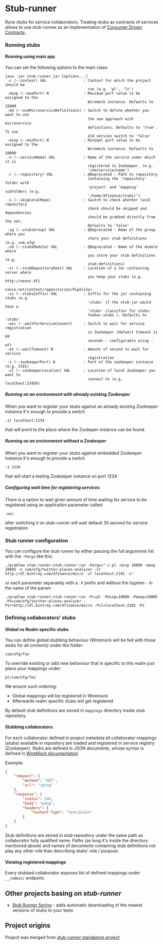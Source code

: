 Stub-runner
===========

Runs stubs for service collaborators. Treating stubs as contracts of services allows to use stub-runner as an implementation of [Consumer Driven Contracts](http://martinfowler.com/articles/consumerDrivenContracts.html).

### Running stubs

#### Running using main app

You can set the following options to the main class:

```
java -jar stub-runner.jar [options...] 
 -c (--context) VAL                 : Context for which the project should be
                                      run (e.g. 'pl', 'lt')
 -maxp (--maxPort) N                : Maximum port value to be assigned to the
                                      Wiremock instance. Defaults to 15000
 -md (--useMicroserviceDefinitions) : Switch to define whether you want to use
                                      the new approach with microservice
                                      definitions. Defaults to 'true'. To use
                                      old version switch to 'false'
 -minp (--minPort) N                : Minimal port value to be assigned to the
                                      Wiremock instance. Defaults to 10000
 -n (--serviceName) VAL             : Name of the service under which it is
                                      registered in Zookeeper. (e.g.
                                      'com/service/name')
 -r (--repository) VAL              : @Deprecated - Path to repository
                                      containing the 'repository' folder with
                                      'project' and 'mapping' subfolders (e.g.
                                      '/home/4finance/stubs/')
 -s (--skipLocalRepo)               : Switch to check whether local repository
                                      check should be skipped and dependencies
                                      should be grabbed directly from the net.
                                      Defaults to 'false'
 -sg (--stubsGroup) VAL             : @Deprecated - Name of the group where you
                                      store your stub definitions (e.g. com.ofg)
 -sm (--stubsModule) VAL            : @Deprecated - Name of the module where
                                      you store your stub definitions (e.g.
                                      stub-definitions)
 -sr (--stubRepositoryRoot) VAL     : Location of a Jar containing server where
                                      you keep your stubs (e.g. http://nexus.4fi
                                      nance.net/content/repositories/Pipeline)
 -ss (--stubsSuffix) VAL            : Suffix for the jar containing stubs (e.g.
                                      'stubs' if the stub jar would have a
                                      'stubs' classifier for stubs:
                                      foobar-stubs ). Defaults to 'stubs'
 -wsc (--waitForServiceConnect)     : Switch to wait for service registration
                                      in Zookeeper (default timeout is 60
                                      seconds - configurable using -wt)
 -wt (--waitTimeout) N              : Amount of second to wait for service
                                      registration
 -z (--zookeeperPort) N             : Port of the zookeeper instance (e.g. 2181)
 -zl (--zookeeperLocation) VAL      : Location of local Zookeeper you want to
                                      connect to (e.g. localhost:23456)
```

##### Running on an environment with already existing Zookeeper

When you want to register your stubs against an already existing Zookeeper instance it's enough to provide a switch

```
-zl localhost:1234
```

that will point to the place where the Zookeper instance can be found

##### Running on an environment without a Zookeeper

When you want to register your stubs against embedded Zookeeper instance it's enough to provide a switch

```
-z 1234
```

that will start a testing Zookeeper instance on port 1234


##### Configuring wait time for registering services

There is a option to wait given amount of time waiting for service to be registered using an application parameter called:

```
-wsc 
```

after switching it on stub-runner will wait default 30 second for service registration

### Stub runner configuration

You can configure the stub runner by either passing the full arguments list with the `-Pargs` like this:

```
./gradlew stub-runner:stub-runner:run -Pargs="-c pl -minp 10000 -maxp 10005 -n com/ofg/twitter-places-analyzer -sr http://dl.bintray.com/4finance/micro -zl localhost:2181 -s"
```

or each parameter separately with a `-P` prefix and without the hyphen `-` in the name of the param

```
./gradlew stub-runner:stub-runner:run -Pc=pl -Pminp=10000 -Pmaxp=10005 -Pn=com/ofg/twitter-places-analyzer -Psr=http://dl.bintray.com/4finance/micro -Pzl=localhost:2181 -Ps
```

### Defining collaborators' stubs

#### Global vs Realm specific stubs

You can define global stubbing behaviour (Wiremock will be fed with those stubs for all contexts) under the folder: 

```
com/ofg/foo
```

To override existing or add new behaviour that is specific to this realm just place your mappings under:

```
pl/com/ofg/foo
```

We ensure such ordering:

* Global mappings will be registered in Wiremock
* Afterwards realm specific stubs will get registered

By default stub definitions are stored in `mappings` directory inside stub repository.

#### Stubbing collaborators

For each collaborator defined in project metadata all collaborator mappings (stubs) available in repository are loaded and registered in service registry (Zookeeper).
Stubs are defined in JSON documents, whose syntax is defined in [WireMock documentation](http://wiremock.org/stubbing.html)

Example:
```json
{
    "request": {
        "method": "GET",
        "url": "/ping"
    },
    "response": {
        "status": 200,
        "body": "pong",
        "headers": {
            "Content-Type": "text/plain"
        }
    }
}
```

Stub definitions are stored in stub repository under the same path as collaborator fully qualified name.
Paths (as long it's inside the directory mentioned above) and names of documents containing stub definitions not play any other role than describing stubs' role / purpose.

#### Viewing registered mappings

Every stubbed collaborator exposes list of defined mappings under `__/admin/` endpoint.

## Other projects basing on *stub-runner*

- [Stub Runner Spring](https://github.com/4finance/micro-infra-spring/wiki/Stub-runner) - adds automatic downloading of the newest versions of stubs to your tests

## Project origins

Project was merged from [stub-runner standalone project](https://github.com/4finance/stub-runner)
